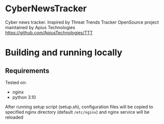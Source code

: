 # CyberNewsTracker
Cyber news tracker. Inspired by Threat Trends Tracker OpenSource project maintained by Apius Technologies
https://github.com/ApiusTechnologies/TTT

# Building and running locally

## Requirements

Tested on:
- nginx
- python 3.10
 

After running setup script (setup.sh), configuration files will be copied to specified nginx directory (default `/etc/nginx`) and nginx service will be reloaded


